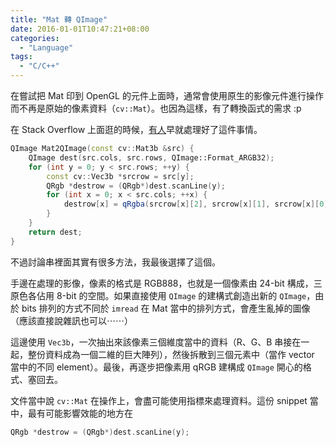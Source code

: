 ```yaml
---
title: "Mat 轉 QImage"
date: 2016-01-01T10:47:21+08:00
categories:
  - "Language"
tags:
  - "C/C++"
---
```

在嘗試把 Mat 印到 OpenGL 的元件上面時，通常會使用原生的影像元件進行操作而不再是原始的像素資料（`cv::Mat`）。也因為這樣，有了轉換函式的需求 :p
<!--more-->

在 Stack Overflow 上面逛的時候，[有人](http://stackoverflow.com/questions/5026965/how-to-convert-an-opencv-cvmat-to-qimage/8866986#8866986)早就處理好了這件事情。
```cpp
QImage Mat2QImage(const cv::Mat3b &src) {
    QImage dest(src.cols, src.rows, QImage::Format_ARGB32);
    for (int y = 0; y < src.rows; ++y) {
        const cv::Vec3b *srcrow = src[y];
        QRgb *destrow = (QRgb*)dest.scanLine(y);
        for (int x = 0; x < src.cols; ++x) {
            destrow[x] = qRgba(srcrow[x][2], srcrow[x][1], srcrow[x][0], 255);
        }
    }
    return dest;
}
```
不過討論串裡面其實有很多方法，我最後選擇了這個。

手邊在處理的影像，像素的格式是 RGB888，也就是一個像素由 24-bit 構成，三原色各佔用 8-bit 的空間。如果直接使用 `QImage` 的建構式創造出新的 `QImage`，由於 bits 排列的方式不同於 `imread` 在 Mat 當中的排列方式，會產生亂掉的圖像（應該直接說雜訊也可以⋯⋯）

這邊使用 `Vec3b`，一次抽出來該像素三個維度當中的資料（R、G、B 串接在一起，整份資料成為一個二維的巨大陣列），然後拆散到三個元素中（當作 vector 當中的不同 element）。最後，再逐步把像素用 qRGB 建構成 `QImage` 開心的格式、塞回去。

文件當中說 `cv::Mat` 在操作上，會盡可能使用指標來處理資料。這份 snippet 當中，最有可能影響效能的地方在
```cpp
QRgb *destrow = (QRgb*)dest.scanLine(y);
```
如果沒有使用指標來抽取 Mat 的內部資料結構的資料，將會在 loop-through 所有像素時，產生不必要的 copy。

誠如作者所說，要把它改給不同影像格式也很輕鬆，只要修改
```cpp
QImage dest(src.cols, src.rows, QImage::Format_ARGB32);
```
與
```cpp
destrow[x] = qRgba(srcrow[x][2], srcrow[x][1], srcrow[x][0], 255);
```
讓程式針對輸入的影像格式即可。以這份 snippet 為例，新的 QImage 的像素格式為 ARGB，其中 alpha 因為用不到所以被寫死為 0xFF，而我們已知 Mat 個顏色通道順序為 BGR，這邊直接調換元素的 indices，即可輕鬆轉回 RGB 的形式。
